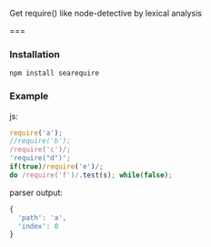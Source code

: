Get require() like node-detective by lexical analysis

===


### Installation
```
npm install searequire
```

### Example
js:
```js
require('a');
//require('b');
/require('c')/;
'require("d")';
if(true)/require('e')/;
do /require('f')/.test(s); while(false);
```

parser output:
```js
{
  'path': 'a',
  'index': 0
}
```